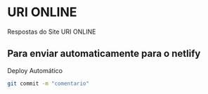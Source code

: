 # URI ONLINE

Respostas do Site URI ONLINE

## Para enviar automaticamente para o netlify

Deploy Automático

```bash
git commit -m "comentario"
```


